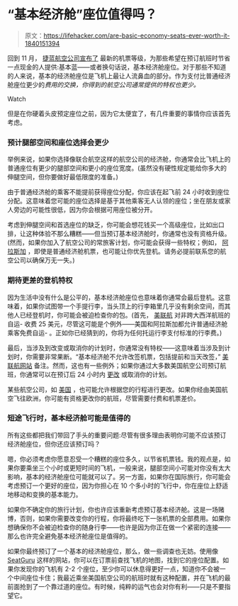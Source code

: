 # “基本经济舱”座位值得吗？

> 原文：<https://lifehacker.com/are-basic-economy-seats-ever-worth-it-1840151394>

回到 11 月， [捷蓝航空公司宣布了](https://thepointsguy.com/news/jetblue-rolls-out-blue-basic-fares-as-it-battles-budget-rivals/) 最新的机票等级，为那些希望在预订航班时节省一点现金的人提供:基本蓝——或者换句话说，基本经济舱座位。对于那些不知道的人来说，基本的经济舱座位是飞机上最让人流鼻血的部分。作为支付比普通经济舱座位更少的*费用的交换，你得到的航空公司通常提供的特权也更少。*

Watch

但是在你硬着头皮预定座位之前，因为它太便宜了，有几件重要的事情你应该首先考虑。

### 预计腿部空间和座位选择会更少

举例来说，如果你选择像联合航空这样的航空公司的经济舱，你通常会比飞机上的普通座位有更少的腿部空间和更小的座位宽度。(虽然没有硬性规定能给你多大的伸腿空间，但你要做好最低限度的准备。)

由于普通经济舱的乘客不能提前获得座位分配，你应该在起飞前 24 小时收到座位分配。这意味着您可能的座位选择是基于其他乘客无人认领的座位；坐在朋友或家人旁边的可能性很低，因为你会根据可用座位被分开。

考虑到伸腿空间和首选座位的缺乏，你可能会想花钱买一个高级座位，比如出口排，让这种体验不那么糟糕——但当预订基本经济舱时，你通常也没有资格升级。(然而，如果你加入了航空公司的常旅客计划，你可能会获得一些特权；例如， [阿拉斯加](https://thepointsguy.com/guide/compare-basic-economy-fares/) ，即使是普通经济舱机票，也可能让你优先登机。请务必提前联系您的航空公司以确保万无一失。)

### 期待更差的登机特权

因为生活中没有什么是公平的，基本经济舱座位也意味着你通常会最后登机。这意味着，如果你试图带一个手提行李，当头顶上的行李箱里几乎没有剩余空间，而其他人已经登机时，你可能会被迫检查你的包。(首先， [美联航](https://www.united.com/ual/en/us/fly/travel/inflight/basic-economy.html) 对非跨大西洋航班的自运- 收费 25 美元，尽管这可能是个例外——美国和阿拉斯加都允许普通经济舱乘客免费自运- 。正如你已经猜到的，你将为任何托运行李支付标准的行李费。)

最后，当涉及到改变或取消你的计划时，你通常没有特权——这意味着当涉及到计划时，你需要非常果断。“基本经济舱不允许改签机票，包括提前和当天改签，” [美联航网站](https://www.united.com/ual/en/us/fly/travel/inflight/basic-economy.html) 备注。然而，这也有一些例外；如果你通过大多数美国航空公司预订航班，你通常可以在预订后 24 小时内 [更改](https://lifehacker.com/heres-what-youll-pay-to-change-your-flight-1836410208) 或取消你的计划。

某些航空公司，如 [美国](https://www.aa.com/i18n/travel-info/experience/seats/basic-economy.jsp) ，也可能允许根据您的行程进行更改。如果你经由美国航空飞往欧洲，你可能有资格更改你的航班，尽管需要付费和机票差价。

### 短途飞行时，基本经济舱可能是值得的

所有这些都把我们带回了手头的重要问题:尽管有很多理由表明你可能不应该预订经济舱座位，但你还应该预订吗？

嗯，你必须考虑你愿意忍受一个糟糕的座位多久，以节省机票钱。我的观点是，如果你要乘坐三个小时或更短时间的飞机，一般来说，腿部空间小可能对你没有太大影响，基本的经济舱座位可能就可以了。另一方面，如果你在国际旅行，你可能会考虑预订一个更好的座位，因为你担心在 10 个多小时的飞行中，你在座位上舒适地移动和变换的基本能力。

如果你不确定你的旅行计划，你也许应该重新考虑预订基本经济舱。这是一场赌博，否则，如果你需要改变你的行程，你将最终吃下一张机票的全部费用。如果你想确保你不会被迫检查你的随身行李——也许是因为你正在做一个紧密的连接——那么也许完全避免基本经济舱座位是值得的。

如果你最终预订了一个基本的经济舱座位，那么，做一些调查也无妨。使用像 [SeatGuru](https://www.seatguru.com/) 这样的网站，你可以在订票前查找飞机的地图，找到它的座位配置。如果你发现你的飞机有 2-2 个座位，至少你可以休息得更好一点，知道你不会被一个中间座位卡住；我最近乘坐美国航空公司的航班时就有这种配置，并在飞机的最前面抢到了一个靠过道的座位。有时候，纯粹的运气也会对你有利——只是不要指望它。